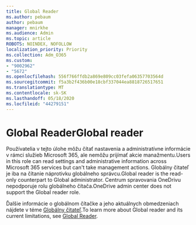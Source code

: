```yaml
---
title: Global Reader
ms.author: pebaum
author: pebaum
manager: mnirkhe
ms.audience: Admin
ms.topic: article
ROBOTS: NOINDEX, NOFOLLOW
localization_priority: Priority
ms.collection: Adm_O365
ms.custom:
- "9002962"
- "5672"
ms.openlocfilehash: 556f766ffdb2a869e809cc03fefa06357703564d
ms.sourcegitcommit: f5a3b2f436b00e18cbf337044ea8818726517651
ms.translationtype: MT
ms.contentlocale: sk-SK
ms.lasthandoff: 05/18/2020
ms.locfileid: "44279151"
---
```

# <a name="global-reader"></a><span data-ttu-id="89a92-102">Global Reader</span><span class="sxs-lookup"><span data-stu-id="89a92-102">Global reader</span></span>

<span data-ttu-id="89a92-103">Používatelia v tejto úlohe môžu čítať nastavenia a administratívne informácie v rámci služieb Microsoft 365, ale nemôžu prijímať akcie manažmentu.</span><span class="sxs-lookup"><span data-stu-id="89a92-103">Users in this role can read settings and administrative information across Microsoft 365 services but can't take management actions.</span></span> <span data-ttu-id="89a92-104">Globálny čitateľ je iba na čítanie náprotivku globálneho správcu.</span><span class="sxs-lookup"><span data-stu-id="89a92-104">Global reader is the read-only counterpart to Global administrator.</span></span>
<span data-ttu-id="89a92-105">Centrum spravovania OneDrivu nepodporuje rolu globálneho čítača.</span><span class="sxs-lookup"><span data-stu-id="89a92-105">OneDrive admin center does not support the Global reader role.</span></span>

<span data-ttu-id="89a92-106">Ďalšie informácie o globálnom čítačke a jeho aktuálnych obmedzeniach nájdete v téme [Globálny čitateľ](https://docs.microsoft.com/azure/active-directory/users-groups-roles/directory-assign-admin-roles#global-reader).</span><span class="sxs-lookup"><span data-stu-id="89a92-106">To learn more about Global reader and its current limitations, see [Global Reader](https://docs.microsoft.com/azure/active-directory/users-groups-roles/directory-assign-admin-roles#global-reader).</span></span>
